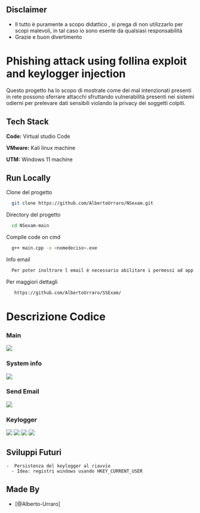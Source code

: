 ## Disclaimer

- Il tutto è puramente a scopo didattico , si prega di non utilizzarlo per scopi malevoli, in tal caso io sono esente da qualsiasi responsabilità
- Grazie e buon divertimento

# Phishing attack using follina exploit and keylogger injection

Questo progetto ha lo scopo di mostrate come dei mal intenzionati presenti in rete possono sferrare attacchi sfruttando vulnerabilità presenti nei sistemi odierni per prelevare dati sensibili violando la privacy dei soggetti colpiti.

## Tech Stack

**Code:** Virtual studio Code

**VMware:** Kali linux machine

**UTM:** Windows 11 machine

## Run Locally

Clone del progetto

```bash
  git clone https://github.com/AlbertoUrraro/NSexam.git
```

Directory del progetto

```bash
  cd NSexam-main
```

Compile code on cmd

```bash
  g++ main.cpp -o <nomedeciso>.exe
```

Info email

```bash
  Per poter inoltrare l email è necessario abilitare i permessi ad app non protette nel proprio account google
```

Per maggiori dettagli

```bash
   https://github.com/AlbertoUrraro/SSExam/
```

# Descrizione Codice

### Main

![](https://github.com/AlbertoUrraro/SSExam/blob/main/Immagini%20/main.png)

### System info

![](https://github.com/AlbertoUrraro/SSExam/blob/main/Immagini%20/systeminfo.png)

### Send Email

![](https://github.com/AlbertoUrraro/SSExam/blob/main/Immagini%20/Emial.png)

### Keylogger

![](https://github.com/AlbertoUrraro/SSExam/blob/main/Immagini%20/key1.png)
![](https://github.com/AlbertoUrraro/SSExam/blob/main/Immagini%20/key2.png)
![](https://github.com/AlbertoUrraro/SSExam/blob/main/Immagini%20/key3.png)
![](https://github.com/AlbertoUrraro/SSExam/blob/main/Immagini%20/key4.png)

## Sviluppi Futuri

    -  Persistenza del keylogger al riavvio
      - Idea: registri windows usando HKEY_CURRENT_USER

## Made By

- [@Alberto-Urraro]
